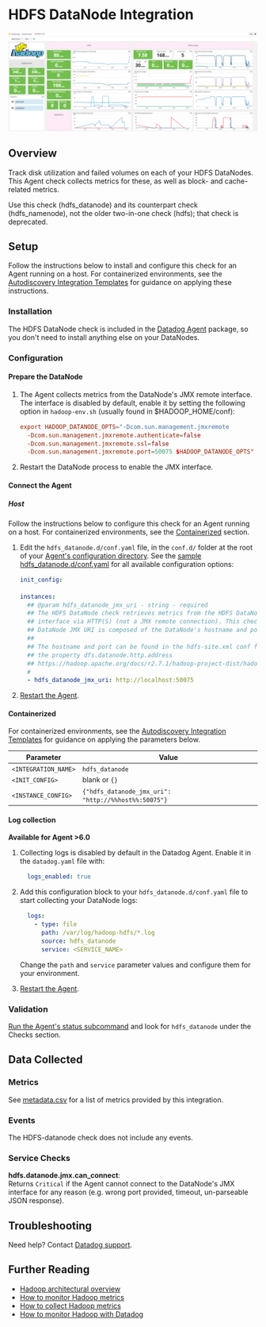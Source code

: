# HDFS DataNode Integration

![HDFS Dashboard][1]

## Overview

Track disk utilization and failed volumes on each of your HDFS DataNodes. This Agent check collects metrics for these, as well as block- and cache-related metrics.

Use this check (hdfs_datanode) and its counterpart check (hdfs_namenode), not the older two-in-one check (hdfs); that check is deprecated.

## Setup

Follow the instructions below to install and configure this check for an Agent running on a host. For containerized environments, see the [Autodiscovery Integration Templates][2] for guidance on applying these instructions.

### Installation

The HDFS DataNode check is included in the [Datadog Agent][3] package, so you don't need to install anything else on your DataNodes.

### Configuration

#### Prepare the DataNode

1. The Agent collects metrics from the DataNode's JMX remote interface. The interface is disabled by default, enable it by setting the following option in `hadoop-env.sh` (usually found in $HADOOP_HOME/conf):

   ```conf
   export HADOOP_DATANODE_OPTS="-Dcom.sun.management.jmxremote
     -Dcom.sun.management.jmxremote.authenticate=false
     -Dcom.sun.management.jmxremote.ssl=false
     -Dcom.sun.management.jmxremote.port=50075 $HADOOP_DATANODE_OPTS"
   ```

2. Restart the DataNode process to enable the JMX interface.

#### Connect the Agent

##### Host

Follow the instructions below to configure this check for an Agent running on a host. For containerized environments, see the [Containerized](#containerized) section.

1. Edit the `hdfs_datanode.d/conf.yaml` file, in the `conf.d/` folder at the root of your [Agent's configuration directory][4]. See the [sample hdfs_datanode.d/conf.yaml][5] for all available configuration options:

   ```yaml
   init_config:

   instances:
     ## @param hdfs_datanode_jmx_uri - string - required
     ## The HDFS DataNode check retrieves metrics from the HDFS DataNode's JMX
     ## interface via HTTP(S) (not a JMX remote connection). This check must be installed on a HDFS DataNode. The HDFS
     ## DataNode JMX URI is composed of the DataNode's hostname and port.
     ##
     ## The hostname and port can be found in the hdfs-site.xml conf file under
     ## the property dfs.datanode.http.address
     ## https://hadoop.apache.org/docs/r2.7.1/hadoop-project-dist/hadoop-hdfs/hdfs-default.xml
     #
     - hdfs_datanode_jmx_uri: http://localhost:50075
   ```

2. [Restart the Agent][6].

#### Containerized

For containerized environments, see the [Autodiscovery Integration Templates][2] for guidance on applying the parameters below.

| Parameter            | Value                                                |
| -------------------- | ---------------------------------------------------- |
| `<INTEGRATION_NAME>` | `hdfs_datanode`                                      |
| `<INIT_CONFIG>`      | blank or `{}`                                        |
| `<INSTANCE_CONFIG>`  | `{"hdfs_datanode_jmx_uri": "http://%%host%%:50075"}` |

#### Log collection

**Available for Agent >6.0**

1. Collecting logs is disabled by default in the Datadog Agent. Enable it in the `datadog.yaml` file with:

    ```yaml
      logs_enabled: true
    ```

2. Add this configuration block to your `hdfs_datanode.d/conf.yaml` file to start collecting your DataNode logs:

    ```yaml
      logs:
        - type: file
          path: /var/log/hadoop-hdfs/*.log
          source: hdfs_datanode
          service: <SERVICE_NAME>
    ```

    Change the `path` and `service` parameter values and configure them for your environment.

3. [Restart the Agent][6].

### Validation

[Run the Agent's status subcommand][7] and look for `hdfs_datanode` under the Checks section.

## Data Collected

### Metrics

See [metadata.csv][8] for a list of metrics provided by this integration.

### Events

The HDFS-datanode check does not include any events.

### Service Checks

**hdfs.datanode.jmx.can_connect**:<br>
Returns `Critical` if the Agent cannot connect to the DataNode's JMX interface for any reason (e.g. wrong port provided, timeout, un-parseable JSON response).

## Troubleshooting

Need help? Contact [Datadog support][9].

## Further Reading

- [Hadoop architectural overview][10]
- [How to monitor Hadoop metrics][11]
- [How to collect Hadoop metrics][12]
- [How to monitor Hadoop with Datadog][13]

[1]: https://raw.githubusercontent.com/DataDog/integrations-core/master/hdfs_datanode/images/hadoop_dashboard.png
[2]: https://docs.datadoghq.com/agent/autodiscovery/integrations
[3]: https://app.datadoghq.com/account/settings#agent
[4]: https://docs.datadoghq.com/agent/guide/agent-configuration-files/#agent-configuration-directory
[5]: https://github.com/DataDog/integrations-core/blob/master/hdfs_datanode/datadog_checks/hdfs_datanode/data/conf.yaml.example
[6]: https://docs.datadoghq.com/agent/guide/agent-commands/#start-stop-and-restart-the-agent
[7]: https://docs.datadoghq.com/agent/guide/agent-commands/#agent-status-and-information
[8]: https://github.com/DataDog/integrations-core/blob/master/hdfs_datanode/metadata.csv
[9]: https://docs.datadoghq.com/help
[10]: https://www.datadoghq.com/blog/hadoop-architecture-overview
[11]: https://www.datadoghq.com/blog/monitor-hadoop-metrics
[12]: https://www.datadoghq.com/blog/collecting-hadoop-metrics
[13]: https://www.datadoghq.com/blog/monitor-hadoop-metrics-datadog
